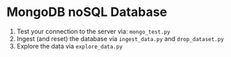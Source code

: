 # MongoDB noSQL Database

1) Test your connection to the server via: `mongo_test.py`
2) Ingest (and reset) the database via `ingest_data.py` and `drop_dataset.py`
3) Explore the data via `explore_data.py`
